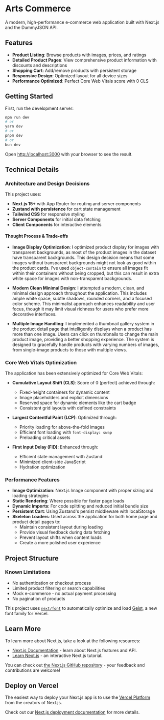 # Arts Commerce

A modern, high-performance e-commerce web application built with Next.js and the DummyJSON API.

## Features

- **Product Listing**: Browse products with images, prices, and ratings
- **Detailed Product Pages**: View comprehensive product information with discounts and descriptions
- **Shopping Cart**: Add/remove products with persistent storage
- **Responsive Design**: Optimized layout for all device sizes
- **Performance Optimized**: Perfect Core Web Vitals score with 0 CLS

## Getting Started

First, run the development server:

```bash
npm run dev
# or
yarn dev
# or
pnpm dev
# or
bun dev
```

Open [http://localhost:3000](http://localhost:3000) with your browser to see the result.

## Technical Details

### Architecture and Design Decisions

This project uses:

- **Next.js 15+** with App Router for routing and server components
- **Zustand with persistence** for cart state management
- **Tailwind CSS** for responsive styling
- **Server Components** for initial data fetching
- **Client Components** for interactive elements

#### Thought Process & Trade-offs

- **Image Display Optimization**: I optimized product display for images with transparent backgrounds, as most of the product images in the dataset have transparent backgrounds. This design decision means that some images without transparent backgrounds might not look as good within the product cards. I've used `object-contain` to ensure all images fit within their containers without being cropped, but this can result in extra white space for images with non-transparent backgrounds.

- **Modern Clean Minimal Design**: I attempted a modern, clean, and minimal design approach throughout the application. This includes ample white space, subtle shadows, rounded corners, and a focused color scheme. This minimalist approach enhances readability and user focus, though it may limit visual richness for users who prefer more decorative interfaces.

- **Multiple Image Handling**: I implemented a thumbnail gallery system in the product detail page that intelligently displays when a product has more than one image. Users can click on thumbnails to change the main product image, providing a better shopping experience. The system is designed to gracefully handle products with varying numbers of images, from single-image products to those with multiple views.

### Core Web Vitals Optimization

The application has been extensively optimized for Core Web Vitals:

- **Cumulative Layout Shift (CLS)**: Score of 0 (perfect) achieved through:
  - Fixed-height containers for dynamic content
  - Image placeholders and explicit dimensions
  - Reserved space for dynamic elements like the cart badge
  - Consistent grid layouts with defined constraints
- **Largest Contentful Paint (LCP)**: Optimized through:

  - Priority loading for above-the-fold images
  - Efficient font loading with `font-display: swap`
  - Preloading critical assets

- **First Input Delay (FID)**: Enhanced through:
  - Efficient state management with Zustand
  - Minimized client-side JavaScript
  - Hydration optimization

### Performance Features

- **Image Optimization**: Next.js Image component with proper sizing and loading strategies
- **Static Rendering**: Where possible for faster page loads
- **Dynamic Imports**: For code splitting and reduced initial bundle size
- **Persistent Cart**: Using Zustand's persist middleware with localStorage
- **Skeleton Loaders**: Used across the application for both home page and product detail pages to:
  - Maintain consistent layout during loading
  - Provide visual feedback during data fetching
  - Prevent layout shifts when content loads
  - Create a more polished user experience

## Project Structure

### Known Limitations

- No authentication or checkout process
- Limited product filtering or search capabilities
- Mock e-commerce - no actual payment processing
- No pagination of products

This project uses [`next/font`](https://nextjs.org/docs/app/building-your-application/optimizing/fonts) to automatically optimize and load [Geist](https://vercel.com/font), a new font family for Vercel.

## Learn More

To learn more about Next.js, take a look at the following resources:

- [Next.js Documentation](https://nextjs.org/docs) - learn about Next.js features and API.
- [Learn Next.js](https://nextjs.org/learn) - an interactive Next.js tutorial.

You can check out [the Next.js GitHub repository](https://github.com/vercel/next.js) - your feedback and contributions are welcome!

## Deploy on Vercel

The easiest way to deploy your Next.js app is to use the [Vercel Platform](https://vercel.com/new?utm_medium=default-template&filter=next.js&utm_source=create-next-app&utm_campaign=create-next-app-readme) from the creators of Next.js.

Check out our [Next.js deployment documentation](https://nextjs.org/docs/app/building-your-application/deploying) for more details.
